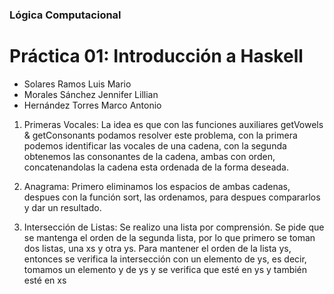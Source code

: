 ### Lógica Computacional
# Práctica 01: Introducción a Haskell 

- Solares Ramos Luis Mario
- Morales Sánchez Jennifer Lillian
- Hernández Torres Marco Antonio

1. Primeras Vocales:
La idea es que con las funciones auxiliares getVowels & getConsonants podamos resolver este problema, con la primera podemos identificar las vocales de una cadena, con la segunda obtenemos las consonantes de la cadena, ambas con orden, concatenandolas la cadena esta ordenada de la forma deseada. 

2. Anagrama:
Primero eliminamos los espacios de ambas cadenas, despues con la función sort, las ordenamos, para despues compararlos y dar un resultado.
 
4. Intersección de Listas:
Se realizo una lista por comprensión. Se pide que se mantenga el orden de la segunda lista, por lo que primero se toman dos listas, una xs y otra ys. Para mantener el orden de la lista ys, entonces se verifica la intersección con un elemento de ys, es decir, tomamos un elemento y de ys y se verifica que esté en ys y también esté en xs